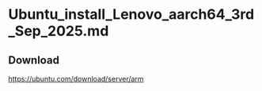 # Ubuntu_install_Lenovo_aarch64_3rd_Sep_2025.md

## Download
https://ubuntu.com/download/server/arm



